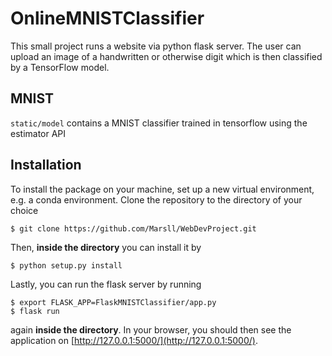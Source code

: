 # OnlineMNISTClassifier

This small project runs a website via python flask server. The user can upload an image of a handwritten or otherwise digit which is then classified by a TensorFlow model.

## MNIST

`static/model` contains a MNIST classifier trained in tensorflow using the estimator API

## Installation

To install the package on your machine, set up a new virtual environment, e.g. a conda environment. Clone the repository to the directory of your choice
```
$ git clone https://github.com/Marsll/WebDevProject.git
```
Then, **inside the directory** you can install it by
```
$ python setup.py install
```
Lastly, you can run the flask server by running
```
$ export FLASK_APP=FlaskMNISTClassifier/app.py
$ flask run
```
again **inside the directory**. In your browser, you should then see the application on [http://127.0.0.1:5000/](http://127.0.0.1:5000/).